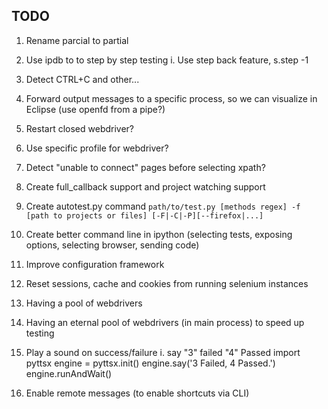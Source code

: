 ## TODO

1. Rename parcial to partial
1. Use ipdb to to step by step testing
	i. Use step back feature, s.step -1 
1. Detect CTRL+C and other...
1. Forward output messages to a specific process, so we can visualize in Eclipse
	(use openfd from a pipe?)
1. Restart closed webdriver?
1. Use specific profile for webdriver?
1. Detect "unable to connect" pages before selecting xpath?
1. Create full_callback support and project watching support
1. Create autotest.py command `path/to/test.py [methods regex] -f [path to projects or files] [-F|-C|-P][--firefox|...]`
2. Create better command line in ipython (selecting tests, exposing options, selecting browser, sending code)
3. Improve configuration framework
4. Reset sessions, cache and cookies from running selenium instances
5. Having a pool of webdrivers
6. Having an eternal pool of webdrivers (in main process) to speed up testing
7. Play a sound on success/failure
	i. say "3" failed "4" Passed
	import pyttsx
	engine = pyttsx.init()
	engine.say('3 Failed, 4 Passed.')
	engine.runAndWait()
	
8. Enable remote messages (to enable shortcuts via CLI)

